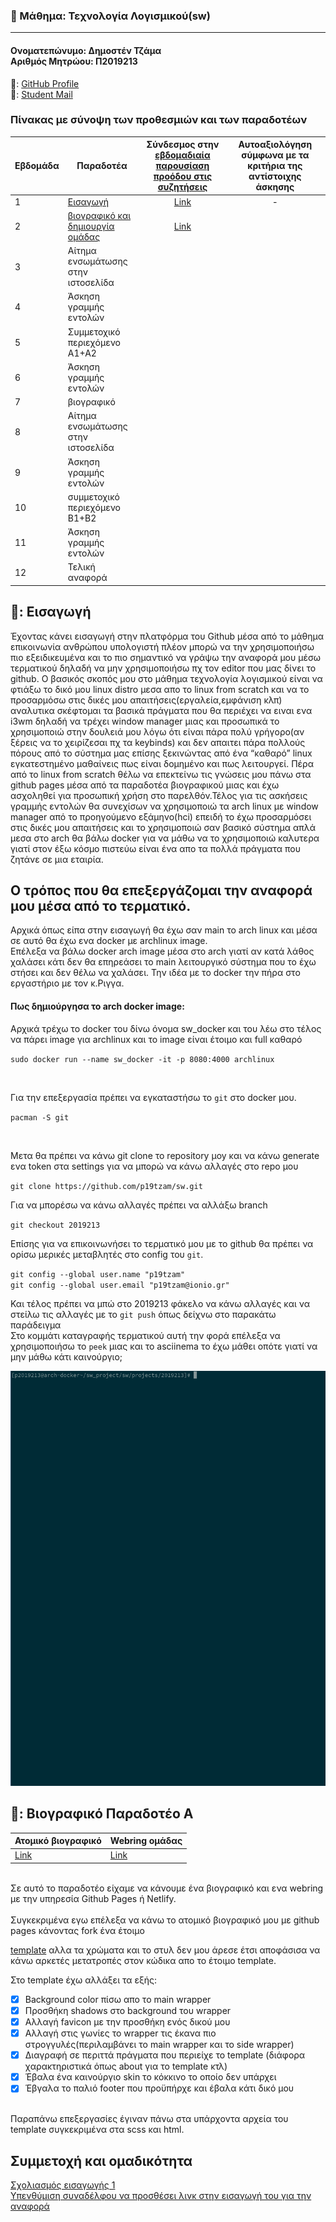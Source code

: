 ### :paperclip: Μάθημα: Τεχνολογία Λογισμικού(sw)

<hr>
<h4>
  Ονοματεπώνυμο: Δημοστέν Τζάμα
  <br>
  Αριθμός Μητρώου: Π2019213
</h4>

:newspaper:: [GitHub Profile](https://github.com/p19tzam)<br>
:email:: [Student Mail](mailto:p19tzam)<br>


<h3> Πίνακας με σύνοψη των προθεσμιών και των παραδοτέων</h3>


| Εβδομάδα | Παραδοτέα | Σύνδεσμος στην [εβδομαδιαία παρουσίαση προόδου στις συζητήσεις](https://github.com/courses-ionio/help/discussions/categories/show-and-tell) | Αυτοαξιολόγηση σύμφωνα με τα κριτήρια της αντίστοιχης άσκησης |
| --- | --- | --- | --- |
| 1 | [Εισαγωγή](https://github.com/p19tzam/sw/tree/2019213/projects/2019213#pushpin-%CE%B5%CE%B9%CF%83%CE%B1%CE%B3%CF%89%CE%B3%CE%AE) | <div align="center">[Link](https://github.com/courses-ionio/help/discussions/69)</div> | <div align="center"> - </div> |
| 2 | [βιογραφικό και δημιουργία ομάδας](https://github.com/p19tzam/sw/blob/2019213/projects/2019213/README.md#pushpin-%CE%B2%CE%B9%CE%BF%CE%B3%CF%81%CE%B1%CF%86%CE%B9%CE%BA%CF%8C-%CF%80%CE%B1%CF%81%CE%B1%CE%B4%CE%BF%CF%84%CE%AD%CE%BF-%CE%B1) | <div align="center"> [Link](https://github.com/courses-ionio/help/discussions/168#discussion-3897528) </div> | |
| 3 | Αίτημα ενσωμάτωσης στην ιστοσελίδα | | |
| 4 | Άσκηση γραμμής εντολών | | |
| 5 | Συμμετοχικό περιεχόμενο A1+A2 | | |
| 6 | Άσκηση γραμμής εντολών | | |
| 7 | βιογραφικό | | |
| 8 | Αίτημα ενσωμάτωσης στην ιστοσελίδα | | |
| 9 | Άσκηση γραμμής εντολών | | |
| 10 | συμμετοχικό περιεχόμενο B1+B2 | | |
| 11 | Άσκηση γραμμής εντολών | | |
| 12 | Τελική αναφορά | | |

## :pushpin:: Εισαγωγή

Έχοντας κάνει εισαγωγή στην πλατφόρμα του Github μέσα από το μάθημα επικοινωνία ανθρώπου υπολογιστή πλέον μπορώ να την χρησιμοποιήσω πιο εξειδικευμένα και το πιο σημαντικό να γράψω την αναφορά μου μέσω τερματικού δηλαδή να μην χρησιμοποιήσω πχ τον editor που μας δίνει το github. Ο βασικός σκοπός μου στο μάθημα τεχνολογία λογισμικού είναι να φτιάξω το δικό μου linux distro μεσα απο το linux from scratch και να το προσαρμόσω στις δικές μου απαιτήσεις(εργαλεία,εμφάνιση κλπ) αναλυτικα σκέφτομαι τα βασικά πράγματα που θα περιέχει να ειναι ενα i3wm δηλαδή να τρέχει window manager μιας και προσωπικά το χρησιμοποιώ στην δουλειά μου λόγω ότι είναι πάρα πολύ γρήγορο(αν ξέρεις να το χειρίζεσαι πχ τα keybinds) και δεν απαιτει πάρα πολλούς πόρους από το σύστημα μας επίσης ξεκινώντας από ένα “καθαρό” linux εγκατεστημένο μαθαίνεις πως είναι δομημένο και πως λειτουργεί.
Πέρα από το linux from scratch θέλω να επεκτείνω τις γνώσεις μου πάνω στα github pages μέσα από τα παραδοτέα βιογραφικού μιας και έχω ασχοληθεί για προσωπική χρήση στο παρελθόν.Τέλος για τις ασκήσεις γραμμής εντολών θα συνεχίσωv να χρησιμοποιώ τα arch linux με window manager από το προηγούμενο εξάμηνο(hci) επειδή το έχω προσαρμόσει στις δικές μου απαιτήσεις και το χρησιμοποιώ σαν βασικό σύστημα απλά μεσα στο arch θα βάλω docker για να μάθω να το χρησιμοποιώ καλυτερα γιατί στον έξω κόσμο πιστεύω είναι ένα απο τα πολλά πράγματα που ζητάνε σε μια εταιρία.


## Ο τρόπος που θα επεξεργάζομαι την αναφορά μου μέσα από το τερματικό.

Αρχικά όπως είπα στην εισαγωγή θα έχω σαν main το arch linux και μέσα σε αυτό θα έχω ενα docker με archlinux image. <br>
Επέλεξα να βάλω docker arch image μέσα στο arch γιατί αν κατά λάθος χαλάσει κάτι δεν θα επηρεάσει το main λειτουργικό σύστημα που το έχω στήσει και δεν θέλω να χαλάσει.
Την ιδέα με το docker την πήρα στο εργαστήριο με τον κ.Ριγγα. <br>

#### Πως δημιούργησα το arch docker image: 
Αρχικά τρέχω το docker του δίνω όνομα sw_docker και του λέω στο τέλος να πάρει image για archlinux και το image είναι έτοιμο και full καθαρό<br>

`sudo docker run --name sw_docker -it -p 8080:4000 archlinux`

<br>

Για την επεξεργασία πρέπει να εγκαταστήσω το `git` στο docker μου. <br>

`pacman -S git`

<br>

Μετα θα πρέπει να κάνω git clone το repository μoy και να κάνω generate ενα token στα settings για να μπορώ να κάνω αλλαγές στο repo μου <br>

`git clone https://github.com/p19tzam/sw.git` <br>

Για να μπορέσω να κάνω αλλαγές πρέπει να αλλάξω branch <br>

`git checkout 2019213` <br>

Επίσης για να επικοινωνήσει το τερματικό μου με το github θα πρέπει να ορίσω μερικές μεταβλητές στο config του `git`.<br>

`git config --global user.name "p19tzam"` <br>
`git config --global user.email "p19tzam@ionio.gr"`<br>

Και τέλος πρέπει να μπώ στο 2019213 φάκελο να κάνω αλλαγές και να στείλω τις αλλαγές με το `git push` όπως δείχνω στο παρακάτω παράδειγμα <br>
Στο κομμάτι καταγραφής τερματικού αυτή την φορά επέλεξα να χρησιμοποιήσω το  `peek` μιας και το asciinema το έχω μάθει οπότε γιατί να μην μάθω κάτι καινούργιο; <br>

<img src="https://github.com/p19tzam/gifs/blob/main/eisagwgh.gif">



## :pushpin:: Βιογραφικό Παραδοτέο Α

| Ατομικό βιογραφικό | Webring ομάδας |
| --- | --- |
| [Link](https://p19tzam.github.io/online-cv/) | [Link](https://kafeneio-webring.netlify.app/) |   

<br>
Σε αυτό το παραδοτέο είχαμε να κάνουμε ένα βιογραφικό και ενα webring με την υπηρεσία Github Pages ή Netlify. <br> <br>
Συγκεκριμένα εγω επέλεξα να κάνω το ατομικό βιογραφικό μου με github pages κάνοντας fork ένα έτοιμο 

[template](https://github.com/sharu725/online-cv) αλλα τα χρώματα και το στυλ δεν μου άρεσε έτσι αποφάσισα να κάνω αρκετές μετατροπές στον κώδικα απο το έτοιμο template. <br>

Στο template έχω αλλάξει τα εξής:
- [x] Background color πίσω απο το main wrapper
- [x] Προσθήκη shadows στο background του wrapper 
- [x] Αλλαγή favicon με την προσθήκη ενός δικού μου
- [x] Αλλαγή στις γωνίες το wrapper τις έκανα πιο στρογγυλές(περιλαμβάνει το main wrapper και το side wrapper)
- [x] Διαγραφή σε περιττά πράγματα που περιείχε το template (διάφορα χαρακτηριστικά όπως about για το template κτλ)
- [x] Έβαλα ένα καινούργιο skin το κόκκινο το οποίο δεν υπάρχει
- [x] Έβγαλα το παλιό footer που προϋπήρχε και έβαλα κάτι δικό μου

<br>
Παραπάνω επεξεργασίες έγιναν πάνω στα υπάρχοντα αρχεία του template συγκεκριμένα στα scss και html.

## Συμμετοχή και ομαδικότητα
[](https://github.com/courses-ionio/help/discussions/165#discussion-3897013)
[Σχολιασμός εισαγωγής 1](https://github.com/courses-ionio/help/discussions/75#discussioncomment-2203897) <br>
[Υπενθύμιση συναδέλφου να προσθέσει λινκ στην εισαγωγή του για την αναφορά](https://github.com/courses-ionio/help/discussions/158#discussioncomment-2238385)
